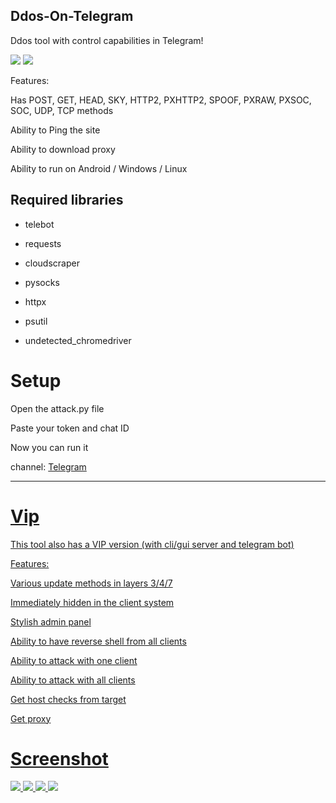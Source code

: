 ## Ddos-On-Telegram

Ddos tool with control capabilities in Telegram!

<img src="https://github.com/Mr-Spect3r/my/blob/main/Screenshot_20250616_011851_Telegram.jpg"> 

<img src="https://github.com/Mr-Spect3r/my/blob/main/Screenshot_20250616_012316_Telegram.jpg"> 


Features: 

Has POST, GET, HEAD, SKY, HTTP2, PXHTTP2, SPOOF, PXRAW, PXSOC, SOC, UDP, TCP methods

Ability to Ping the site

Ability to download proxy

Ability to run on Android / Windows / Linux


## Required libraries

- telebot

- requests

- cloudscraper

- pysocks

- httpx

- psutil

- undetected_chromedriver

# Setup

Open the attack.py file

Paste your token and chat ID

Now you can run it

channel: <a href="https://t.me/MrEsfelurm"> Telegram 


----------------------------


# Vip

This tool also has a VIP version (with cli/gui server and telegram bot) 

Features:

Various update methods in layers 3/4/7

Immediately hidden in the client system

Stylish admin panel

Ability to have reverse shell from all clients

Ability to attack with one client

Ability to attack with all clients

Get host checks from target

Get proxy


# Screenshot

<img src="https://github.com/Mr-Spect3r/my/blob/main/IMG_20250615_225247_267.png"> 

<img src="https://github.com/Mr-Spect3r/my/blob/main/IMG_20250615_225248_719.png"> 

<img src="https://github.com/Mr-Spect3r/my/blob/main/IMG_20250616_023356_473.jpg"> 

<img src="https://github.com/Mr-Spect3r/my/blob/main/IMG_20250616_023356_995.jpg"> 
